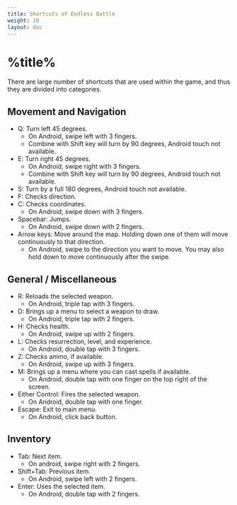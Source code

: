 ```yaml
---
title: Shortcuts of Endless Battle
weight: 10
layout: doc
---
```

# %title%
There are large number of shortcuts that are used within the game, and thus they are divided into categories.

## Movement and Navigation
- Q: Turn left 45 degrees.
	- On Android, swipe left with 3 fingers.
	- Combine with Shift key will turn by 90 degrees, Android touch not available.
- E: Turn right 45 degrees.
	- On Android, swipe right with 3 fingers.
	- Combine with Shift key will turn by 90 degrees, Android touch not available.
- S: Turn by a full 180 degrees, Android touch not available.
- F: Checks direction.
- C: Checks coordinates.
	- On Android, swipe down with 3 fingers.
- Spacebar: Jumps.
	- On Android, swipe down with 2 fingers.
- Arrow keys: Move around the map. Holding down one of them will move continuously to that direction.
	- On Android, swipe to the direction you want to move. You may also hold down to move continuously after the swipe.

## General / Miscellaneous
- R: Reloads the selected weapon.
	- On Android, triple tap with 3 fingers.
- D: Brings up a menu to select a weapon to draw.
	- On Android, triple tap with 2 fingers.
- H: Checks health.
	- On Android, swipe up with 2 fingers.
- L: Checks resurrection, level, and experience.
	- On Android, double tap with 3 fingers.
- Z: Checks ammo, if available.
	- On Android, swipe up with 3 fingers.
- M: Brings up a menu where you can cast spells if available.
	- On Android, double tap with one finger on the top right of the screen.
- Either Control: Fires the selected weapon.
	- On Android, double tap with one finger.
- Escape: Exit to main menu.
	- On Android, click back button.

## Inventory
- Tab: Next item.
	- On android, swipe right with 2 fingers.
- Shift+Tab: Previous item.
	- On Android, swipe left with 2 fingers.
- Enter: Uses the selected item.
	- On Android, double tap with 2 fingers.